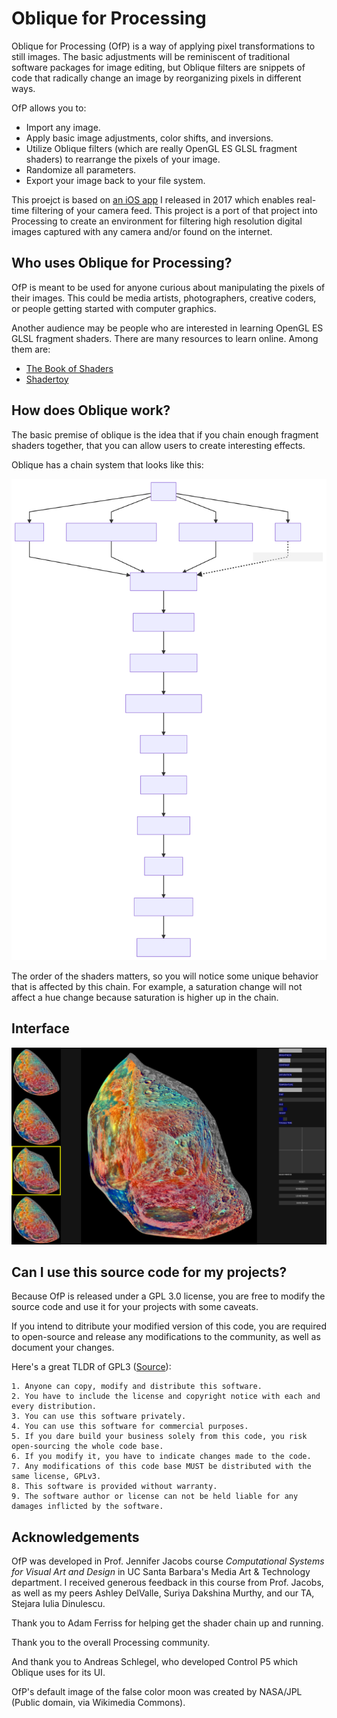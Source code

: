 # Oblique for Processing

Oblique for Processing (OfP) is a way of applying pixel transformations to still images. The basic adjustments will be reminiscent of traditional software packages for image editing, but Oblique filters are snippets of code that radically change an image by reorganizing pixels in different ways.

OfP allows you to:

- Import any image.
- Apply basic image adjustments, color shifts, and inversions.
- Utilize Oblique filters (which are really OpenGL ES GLSL fragment shaders) to rearrange the pixels of your image.
- Randomize all parameters.
- Export your image back to your file system.

This proejct is based on [an iOS app](http://appstore.com/obliqueanewwaytophotograph) I released in 2017 which enables real-time filtering of your camera feed. This project is a port of that project into Processing to create an environment for filtering high resolution digital images captured with any camera and/or found on the internet.

## Who uses Oblique for Processing?

OfP is meant to be used for anyone curious about manipulating the pixels of their images. This could be media artists, photographers, creative coders, or people getting started with computer graphics.

Another audience may be people who are interested in learning OpenGL ES GLSL fragment shaders. There are many resources to learn online. Among them are:

- [The Book of Shaders](https://thebookofshaders.com/)
- [Shadertoy](https://www.shadertoy.com/)

## How does Oblique work?

The basic premise of oblique is the idea that if you chain enough fragment shaders together, that you can allow users to create interesting effects.

Oblique has a chain system that looks like this:

![Chain diagram](images/chain_diagram.svg)

The order of the shaders matters, so you will notice some unique behavior that is affected by this chain. For example, a saturation change will not affect a hue change because saturation is higher up in the chain.

## Interface

![Oblique Interface](images/oblique_interface.png)

## Can I use this source code for my projects?

Because OfP is released under a GPL 3.0 license, you are free to modify the source code and use it for your projects with some caveats.

If you intend to ditribute your modified version of this code, you are required to open-source and release any modifications to the community, as well as document your changes.

Here's a great TLDR of GPL3 ([Source](https://gist.github.com/kn9ts/cbe95340d29fc1aaeaa5dd5c059d2e60)):

```
1. Anyone can copy, modify and distribute this software.
2. You have to include the license and copyright notice with each and every distribution.
3. You can use this software privately.
4. You can use this software for commercial purposes.
5. If you dare build your business solely from this code, you risk open-sourcing the whole code base.
6. If you modify it, you have to indicate changes made to the code.
7. Any modifications of this code base MUST be distributed with the same license, GPLv3.
8. This software is provided without warranty.
9. The software author or license can not be held liable for any damages inflicted by the software.
```

## Acknowledgements

OfP was developed in Prof. Jennifer Jacobs course *Computational Systems for Visual Art and Design* in UC Santa Barbara's Media Art & Technology department. I received generous feedback in this course from Prof. Jacobs, as well as my peers Ashley DelValle, Suriya Dakshina Murthy, and our TA, Stejara Iulia Dinulescu.

Thank you to Adam Ferriss for helping get the shader chain up and running.

Thank you to the overall Processing community.

And thank you to Andreas Schlegel, who developed Control P5 which Oblique uses for its UI.

OfP's default image of the false color moon was created by NASA/JPL (Public domain, via Wikimedia Commons).
